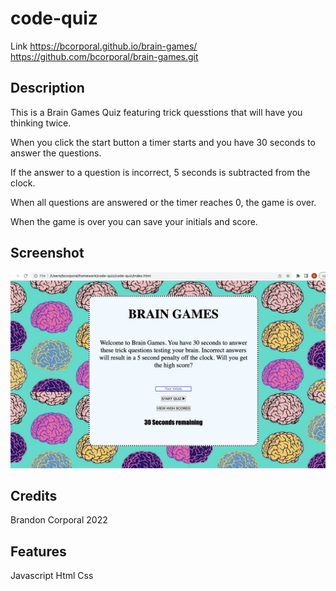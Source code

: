 # code-quiz
Link https://bcorporal.github.io/brain-games/
https://github.com/bcorporal/brain-games.git

## Description

This is a Brain Games Quiz featuring trick quesstions that will have you thinking twice.

When you click the start button a timer starts and you have 30 seconds to answer the questions. 

If the answer to a question is incorrect, 5 seconds is subtracted from the clock.

When all questions are answered or the timer reaches 0, the game is over.

When the game is over you can save your initials and score.


## Screenshot

   
![screenshot](./assets/Screen%20Shot%202022-03-21%20at%202.46.22%20PM.png)
  

## Credits

Brandon Corporal 2022

## Features
Javascript
Html
Css